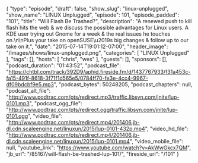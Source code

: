 {
  "type": "episode",
  "draft": false,
  "show_slug": "linux-unplugged",
  "show_name": "LINUX Unplugged",
  "episode": 101,
  "episode_padded": "101",
  "title": "Will Flash Be Trashed?",
  "description": "A renewed push to kill flash hits the web & we discuss the possible advantages for Linux users. A KDE user trying out Gnome for a week & the real issues he touches on.\n\nPlus your take on openSUSE\u2019s big changes & follow up to our take on it.",
  "date": "2015-07-14T19:01:12-07:00",
  "header_image": "/images/shows/linux-unplugged.png",
  "categories": [
    "LINUX Unplugged"
  ],
  "tags": [],
  "hosts": [
    "chris",
    "wes"
  ],
  "guests": [],
  "sponsors": [],
  "podcast_duration": "01:43:52",
  "podcast_file": "https://chtbl.com/track/392D9/aphid.fireside.fm/d/1437767933/f31a453c-fa15-491f-8618-3f71f1d565e5/0784ff70-fe3e-4cc4-9967-df09bdcbf9e5.mp3",
  "podcast_bytes": 50248205,
  "podcast_chapters": null,
  "podcast_alt_file": "http://www.podtrac.com/pts/redirect.mp3/traffic.libsyn.com/jnite/lup-0101.mp3",
  "podcast_ogg_file": "http://www.podtrac.com/pts/redirect.ogg/traffic.libsyn.com/jnite/lup-0101.ogg",
  "video_file": "http://www.podtrac.com/pts/redirect.mp4/201406.jb-dl.cdn.scaleengine.net/linuxun/2015/lup-0101-432p.mp4",
  "video_hd_file": "http://www.podtrac.com/pts/redirect.mp4/201406.jb-dl.cdn.scaleengine.net/linuxun/2015/lup-0101.mp4",
  "video_mobile_file": null,
  "youtube_link": "https://www.youtube.com/watch?v=AkWwGkcx7QM",
  "jb_url": "/85167/will-flash-be-trashed-lup-101/",
  "fireside_url": "/101"
}

